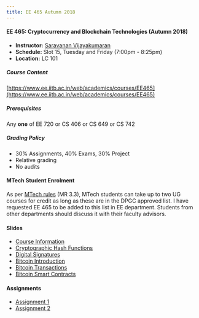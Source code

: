 ```yaml
---
title: EE 465 Autumn 2018
---
```


#### EE 465: Cryptocurrency and Blockchain Technologies (Autumn 2018)
  - **Instructor:** [Saravanan Vijayakumaran](http://www.ee.iitb.ac.in/~sarva)
  - **Schedule:** Slot 15, Tuesday and Friday (7:00pm - 8:25pm) 
  - **Location:** LC 101

##### Course Content

[https://www.ee.iitb.ac.in/web/academics/courses/EE465](https://www.ee.iitb.ac.in/web/academics/courses/EE465)

##### Prerequisites

Any **one** of EE 720 or CS 406 or CS 649 or CS 742

##### Grading Policy
  - 30% Assignments, 40% Exams, 30% Project
  - Relative grading
  - No audits

#### MTech Student Enrolment

As per [MTech rules](http://www.iitb.ac.in/newacadhome/MTechRulesupdate201805July.pdf) (MR 3.3), MTech students can take up to two UG courses for credit as long as these are in the DPGC approved list. I have requested EE 465 to be added to this list in EE department. Students from other departments should discuss it with their faculty advisors.

#### Slides

  - [Course Information](./2018/slides/CourseInfo.pdf)
  - [Cryptographic Hash Functions](./2018/slides/HashFunctions.pdf)
  - [Digital Signatures](./2018/slides/DigitalSignatures.pdf)
  - [Bitcoin Introduction](./2018/slides/BitcoinIntroduction.pdf)
  - [Bitcoin Transactions](./2018/slides/BitcoinTransactions.pdf)
  - [Bitcoin Smart Contracts](./2018/slides/BitcoinContracts.pdf)

#### Assignments

  - [Assignment 1](./2018/assignments/assignment1.pdf)
  - [Assignment 2](./2018/assignments/assignment2.pdf)
